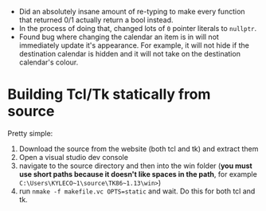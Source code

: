 - Did an absolutely insane amount of re-typing to make every function that returned 0/1 actually return a bool instead.
- In the process of doing that, changed lots of `0` pointer literals to `nullptr`.
- Found bug where changing the calendar an item is in will not immediately update it's appearance. For example, it will not hide if the destination calendar is hidden and it will not take on the destination calendar's colour.

# Building Tcl/Tk statically from source
Pretty simple:
1. Download the source from the website (both tcl and tk) and extract them
2. Open a visual studio dev console
3. navigate to the source directory and then into the win folder (**you must use short paths because it doesn't like spaces in the path**, for example `C:\Users\KYLECO~1\source\TK86~1.13\win>`)
4. run `nmake -f makefile.vc OPTS=static` and wait. Do this for both tcl and tk.